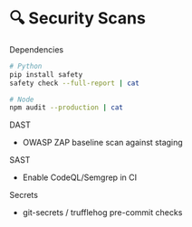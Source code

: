 # 🔍 Security Scans

Dependencies

```bash
# Python
pip install safety
safety check --full-report | cat

# Node
npm audit --production | cat
```

DAST

- OWASP ZAP baseline scan against staging

SAST

- Enable CodeQL/Semgrep in CI

Secrets

- git-secrets / trufflehog pre-commit checks

